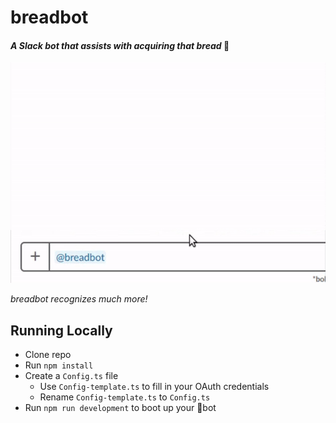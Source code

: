# breadbot
#### _A Slack bot that assists with acquiring that bread_ 🍞

![](breadbot-gif.gif)

_breadbot recognizes much more!_

## Running Locally
* Clone repo
* Run ``npm install``
* Create a ``Config.ts`` file
    * Use ``Config-template.ts`` to fill in your OAuth credentials
    * Rename ``Config-template.ts`` to ``Config.ts``
* Run ``npm run development`` to boot up your 🍞bot
